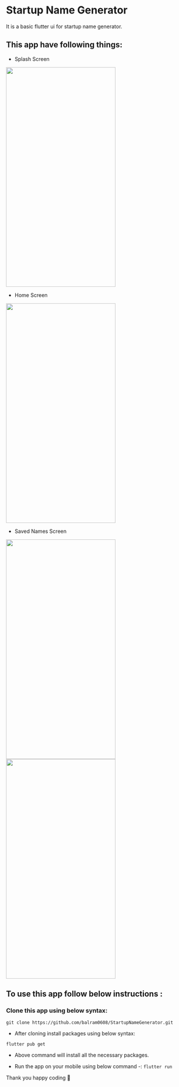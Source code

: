 # Startup Name Generator

It is a basic flutter ui for startup name generator.

## This app have following things:

* Splash Screen

<img src="https://user-images.githubusercontent.com/45822686/144305767-18cfe4e3-b12b-4af3-ae75-a04a2dc0beec.png" width="300" height="600">   

 * Home Screen

<img src="https://user-images.githubusercontent.com/45822686/144305917-af292409-e5f2-4afb-80bb-b5ea54802757.png" width="300" height="600">   

 
 * Saved Names Screen

<img src="https://user-images.githubusercontent.com/45822686/144306033-f2bd7602-147d-42f2-98be-34894115ee82.png" width="300" height="600">   
 

<img src="https://user-images.githubusercontent.com/45822686/144306076-8442c3e9-a1fd-419d-b020-602054bc67ae.png" width="300" height="600">   

## To use this app follow below instructions :
### Clone this app using below syntax:

``` git clone https://github.com/balram0608/StartupNameGenerator.git ```

* After cloning install packages using below syntax:

``` flutter pub get ```

* Above command will install all the necessary packages.

* Run the app on your mobile using below command -:
``` flutter run ```

Thank you happy coding  🎈
